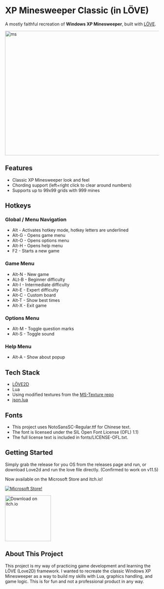 
# XP Minesweeper Classic (in LÖVE)

A mostly faithful recreation of **Windows XP Minesweeper**, built with [LÖVE](https://love2d.org/).

<img width="514" height="408" alt="ms" src="https://github.com/user-attachments/assets/8f79a3bf-a248-45fe-a105-e223c0fafd16" />

## Features

- Classic XP Minesweeper look and feel
- Chording support (left+right click to clear around numbers)
- Supports up to 99x99 grids with 999 mines

## Hotkeys
### Global / Menu Navigation
- Alt - Activates hotkey mode, hotkey letters are underlined
- Alt-G - Opens game menu
- Alt-O - Opens options menu
- Alt-H - Opens help menu
- F2 - Starts a new game
### Game Menu
- Alt-N - New game
- ALt-B - Beginner difficulty
- Alt-I - Intermediate difficulty
- Alt-E - Expert difficulty
- Alt-C - Custom board
- Alt-T - Show best times
- Alt-X - Exit game
### Options Menu
- Alt-M - Toggle question marks
- Alt-S - Toggle sound
### Help Menu
- Alt-A - Show about popup

## Tech Stack

- [LÖVE2D](https://love2d.org/)
- Lua
- Using modified textures from the [MS-Texture repo](https://github.com/Minesweeper-World/MS-Texture)
- [json.lua](https://github.com/rxi/json.lua)

## Fonts

- This project uses NotoSansSC-Regular.ttf for Chinese text.
- The font is licensed under the SIL Open Font License (OFL) 1.1)
- The full license text is included in fonts/LICENSE-OFL.txt.

## Getting Started

Simply grab the release for you OS from the releases page and run, or download Love2d and run the love file directly. (Confirmed to work on v11.5)

Now available on the Microsoft Store and itch.io!

[![Microsoft Store!](https://get.microsoft.com/images/en-us%20dark.svg)](https://apps.microsoft.com/detail/9N926V9NSPZF)

<a href="https://kurtsley.itch.io/xp-minesweeper-classic">
  <img src="https://static.itch.io/images/badge.svg" alt="Download on itch.io" width="150"/>
</a>

## About This Project

This project is my way of practicing game development and learning the LÖVE (Love2D) framework. I wanted to recreate the classic Windows XP Minesweeper as a way to build my skills with Lua, graphics handling, and game logic. This is for fun and not a professional product in any way.
